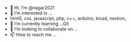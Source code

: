 - 👋 Hi, I’m @nagar2021
- 👀 I’m interested in ...
- html5, css, javascript, php, c++, arduino, kicad, nextion,
- 🌱 I’m currently learning ...Git
- 💞️ I’m looking to collaborate on ...
- 📫 How to reach me ...

<!---
nagar2021/nagar2021 is a ✨ special ✨ repository because its `README.md` (this file) appears on your GitHub profile.
You can click the Preview link to take a look at your changes.
--->
